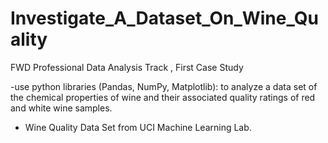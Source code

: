 # Investigate_A_Dataset_On_Wine_Quality
 FWD Professional Data Analysis Track , First Case Study
 
 -use python libraries (Pandas, NumPy, Matplotlib):
          to analyze a data set of the chemical properties of wine and their associated quality ratings of red and white wine samples.


* Wine Quality Data Set from UCI Machine Learning Lab.
